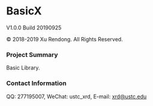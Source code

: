 # BasicX
V1.0.0 Build 20190925

© 2018-2019 Xu Rendong. All Rights Reserved.

### Project Summary
Basic Library.

### Contact Information
QQ: 277195007, WeChat: ustc_xrd, E-mail: xrd@ustc.edu

